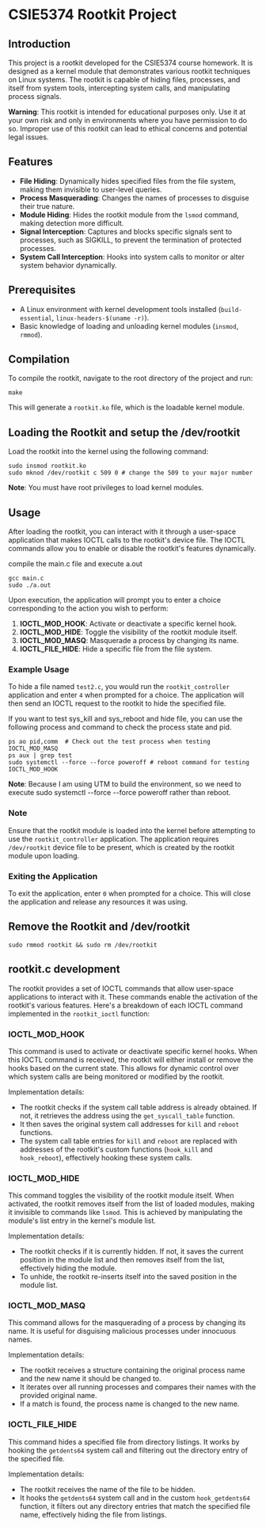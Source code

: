 # CSIE5374 Rootkit Project

## Introduction

This project is a rootkit developed for the CSIE5374 course homework. It is designed as a kernel module that demonstrates various rootkit techniques on Linux systems. The rootkit is capable of hiding files, processes, and itself from system tools, intercepting system calls, and manipulating process signals.

**Warning**: This rootkit is intended for educational purposes only. Use it at your own risk and only in environments where you have permission to do so. Improper use of this rootkit can lead to ethical concerns and potential legal issues.

## Features

- **File Hiding**: Dynamically hides specified files from the file system, making them invisible to user-level queries.
- **Process Masquerading**: Changes the names of processes to disguise their true nature.
- **Module Hiding**: Hides the rootkit module from the `lsmod` command, making detection more difficult.
- **Signal Interception**: Captures and blocks specific signals sent to processes, such as SIGKILL, to prevent the termination of protected processes.
- **System Call Interception**: Hooks into system calls to monitor or alter system behavior dynamically.

## Prerequisites

- A Linux environment with kernel development tools installed (`build-essential`, `linux-headers-$(uname -r)`).
- Basic knowledge of loading and unloading kernel modules (`insmod`, `rmmod`).

## Compilation

To compile the rootkit, navigate to the root directory of the project and run:

```
make
```

This will generate a `rootkit.ko` file, which is the loadable kernel module.

## Loading the Rootkit and setup the /dev/rootkit

Load the rootkit into the kernel using the following command:

```
sudo insmod rootkit.ko
sudo mknod /dev/rootkit c 509 0 # change the 509 to your major number
```

**Note**: You must have root privileges to load kernel modules.

## Usage

After loading the rootkit, you can interact with it through a user-space application that makes IOCTL calls to the rootkit's device file. The IOCTL commands allow you to enable or disable the rootkit's features dynamically.

compile the main.c file and execute a.out

```
gcc main.c
sudo ./a.out
```

Upon execution, the application will prompt you to enter a choice corresponding to the action you wish to perform:

1. **IOCTL_MOD_HOOK**: Activate or deactivate a specific kernel hook.
2. **IOCTL_MOD_HIDE**: Toggle the visibility of the rootkit module itself.
3. **IOCTL_MOD_MASQ**: Masquerade a process by changing its name.
4. **IOCTL_FILE_HIDE**: Hide a specific file from the file system.

### Example Usage

To hide a file named `test2.c`, you would run the `rootkit_controller` application and enter `4` when prompted for a choice. The application will then send an IOCTL request to the rootkit to hide the specified file.

If you want to test sys_kill and sys_reboot and hide file, you can use the following process and command to check the process state and pid.

```
ps ao pid,comm  # Check out the test process when testing IOCTL_MOD_MASQ
ps aux | grep test
sudo systemctl --force --force poweroff # reboot command for testing IOCTL_MOD_HOOK
```

**Note**: Because I am using UTM to build the environment, so we need to execute sudo systemctl --force --force poweroff rather than reboot.

### Note

Ensure that the rootkit module is loaded into the kernel before attempting to use the `rootkit_controller` application. The application requires `/dev/rootkit` device file to be present, which is created by the rootkit module upon loading.

### Exiting the Application

To exit the application, enter `0` when prompted for a choice. This will close the application and release any resources it was using.

## Remove the Rootkit and /dev/rootkit

```
sudo rmmod rootkit && sudo rm /dev/rootkit
```

## rootkit.c development

The rootkit provides a set of IOCTL commands that allow user-space applications to interact with it. These commands enable the activation of the rootkit's various features. Here's a breakdown of each IOCTL command implemented in the `rootkit_ioctl` function:

### IOCTL_MOD_HOOK

This command is used to activate or deactivate specific kernel hooks. When this IOCTL command is received, the rootkit will either install or remove the hooks based on the current state. This allows for dynamic control over which system calls are being monitored or modified by the rootkit.

Implementation details:

- The rootkit checks if the system call table address is already obtained. If not, it retrieves the address using the `get_syscall_table` function.
- It then saves the original system call addresses for `kill` and `reboot` functions.
- The system call table entries for `kill` and `reboot` are replaced with addresses of the rootkit's custom functions (`hook_kill` and `hook_reboot`), effectively hooking these system calls.

### IOCTL_MOD_HIDE

This command toggles the visibility of the rootkit module itself. When activated, the rootkit removes itself from the list of loaded modules, making it invisible to commands like `lsmod`. This is achieved by manipulating the module's list entry in the kernel's module list.

Implementation details:

- The rootkit checks if it is currently hidden. If not, it saves the current position in the module list and then removes itself from the list, effectively hiding the module.
- To unhide, the rootkit re-inserts itself into the saved position in the module list.

### IOCTL_MOD_MASQ

This command allows for the masquerading of a process by changing its name. It is useful for disguising malicious processes under innocuous names.

Implementation details:

- The rootkit receives a structure containing the original process name and the new name it should be changed to.
- It iterates over all running processes and compares their names with the provided original name.
- If a match is found, the process name is changed to the new name.

### IOCTL_FILE_HIDE

This command hides a specified file from directory listings. It works by hooking the `getdents64` system call and filtering out the directory entry of the specified file.

Implementation details:

- The rootkit receives the name of the file to be hidden.
- It hooks the `getdents64` system call and in the custom `hook_getdents64` function, it filters out any directory entries that match the specified file name, effectively hiding the file from listings.
